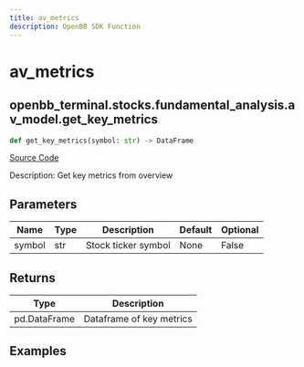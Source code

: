 ```yaml
---
title: av_metrics
description: OpenBB SDK Function
---
```


# av_metrics

## openbb_terminal.stocks.fundamental_analysis.av_model.get_key_metrics

```python title='openbb_terminal/stocks/fundamental_analysis/av_model.py'
def get_key_metrics(symbol: str) -> DataFrame
```
[Source Code](https://github.com/OpenBB-finance/OpenBBTerminal/tree/main/openbb_terminal/stocks/fundamental_analysis/av_model.py#L101)

Description: Get key metrics from overview

## Parameters

| Name | Type | Description | Default | Optional |
| ---- | ---- | ----------- | ------- | -------- |
| symbol | str | Stock ticker symbol | None | False |

## Returns

| Type | Description |
| ---- | ----------- |
| pd.DataFrame | Dataframe of key metrics |

## Examples

